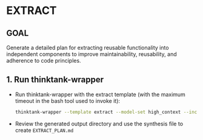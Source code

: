 # EXTRACT

## GOAL
Generate a detailed plan for extracting reusable functionality into independent components to improve maintainability, reusability, and adherence to code principles.

## 1. Run thinktank-wrapper
- Run thinktank-wrapper with the extract template (with the maximum timeout in the bash tool used to invoke it):
    ```bash
    thinktank-wrapper --template extract --model-set high_context --include-philosophy --include-glance ./
    ```
- Review the generated output directory and use the synthesis file to create `EXTRACT_PLAN.md`